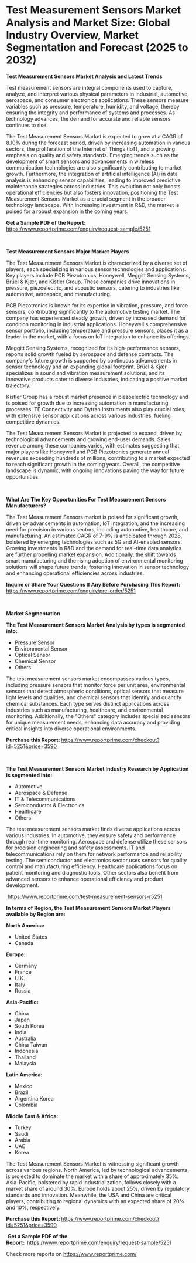 <p><h1>Test Measurement Sensors Market Analysis and Market Size: Global Industry Overview, Market Segmentation and Forecast (2025 to 2032)</h1></p><p><strong>Test Measurement Sensors Market Analysis and Latest Trends</strong></p>
<p><p>Test measurement sensors are integral components used to capture, analyze, and interpret various physical parameters in industrial, automotive, aerospace, and consumer electronics applications. These sensors measure variables such as pressure, temperature, humidity, and voltage, thereby ensuring the integrity and performance of systems and processes. As technology advances, the demand for accurate and reliable sensors continues to rise.</p><p>The Test Measurement Sensors Market is expected to grow at a CAGR of 8.10% during the forecast period, driven by increasing automation in various sectors, the proliferation of the Internet of Things (IoT), and a growing emphasis on quality and safety standards. Emerging trends such as the development of smart sensors and advancements in wireless communication technologies are also significantly contributing to market growth. Furthermore, the integration of artificial intelligence (AI) in data analysis is enhancing sensor capabilities, leading to improved predictive maintenance strategies across industries. This evolution not only boosts operational efficiencies but also fosters innovation, positioning the Test Measurement Sensors Market as a crucial segment in the broader technology landscape. With increasing investment in R&D, the market is poised for a robust expansion in the coming years.</p></p>
<p><strong>Get a Sample PDF of the Report:&nbsp;</strong> <a href="https://www.reportprime.com/enquiry/request-sample/5251?utm_campaign=2279&utm_medium=2&utm_source=Github&utm_content=ia&utm_term=19032025&utm_id=test-measurement-sensors">https://www.reportprime.com/enquiry/request-sample/5251</a></p>
<p>&nbsp;</p>
<p><strong>Test Measurement Sensors Major Market Players</strong></p>
<p><p>The Test Measurement Sensors Market is characterized by a diverse set of players, each specializing in various sensor technologies and applications. Key players include PCB Piezotronics, Honeywell, Meggitt Sensing Systems, Brüel & Kjær, and Kistler Group. These companies drive innovations in pressure, piezoelectric, and acoustic sensors, catering to industries like automotive, aerospace, and manufacturing.</p><p>PCB Piezotronics is known for its expertise in vibration, pressure, and force sensors, contributing significantly to the automotive testing market. The company has experienced steady growth, driven by increased demand for condition monitoring in industrial applications. Honeywell's comprehensive sensor portfolio, including temperature and pressure sensors, places it as a leader in the market, with a focus on IoT integration to enhance its offerings.</p><p>Meggitt Sensing Systems, recognized for its high-performance sensors, reports solid growth fueled by aerospace and defense contracts. The company's future growth is supported by continuous advancements in sensor technology and an expanding global footprint. Brüel & Kjær specializes in sound and vibration measurement solutions, and its innovative products cater to diverse industries, indicating a positive market trajectory.</p><p>Kistler Group has a robust market presence in piezoelectric technology and is poised for growth due to increasing automation in manufacturing processes. TE Connectivity and Dytran Instruments also play crucial roles, with extensive sensor applications across various industries, fueling competitive dynamics.</p><p>The Test Measurement Sensors Market is projected to expand, driven by technological advancements and growing end-user demands. Sales revenue among these companies varies, with estimates suggesting that major players like Honeywell and PCB Piezotronics generate annual revenues exceeding hundreds of millions, contributing to a market expected to reach significant growth in the coming years. Overall, the competitive landscape is dynamic, with ongoing innovations paving the way for future opportunities.</p></p>
<p>&nbsp;</p>
<p><strong>What Are The Key Opportunities For Test Measurement Sensors Manufacturers?</strong></p>
<p><p>The Test Measurement Sensors market is poised for significant growth, driven by advancements in automation, IoT integration, and the increasing need for precision in various sectors, including automotive, healthcare, and manufacturing. An estimated CAGR of 7-9% is anticipated through 2028, bolstered by emerging technologies such as 5G and AI-enabled sensors. Growing investments in R&D and the demand for real-time data analytics are further propelling market expansion. Additionally, the shift towards smart manufacturing and the rising adoption of environmental monitoring solutions will shape future trends, fostering innovation in sensor technology and enhancing operational efficiencies across industries.</p></p>
<p><strong>Inquire or Share Your Questions If Any Before Purchasing This Report:</strong> <a href="https://www.reportprime.com/enquiry/pre-order/5251?utm_campaign=2279&utm_medium=2&utm_source=Github&utm_content=ia&utm_term=19032025&utm_id=test-measurement-sensors">https://www.reportprime.com/enquiry/pre-order/5251</a></p>
<p>&nbsp;</p>
<p><strong>Market Segmentation</strong></p>
<p><strong>The Test Measurement Sensors Market Analysis by types is segmented into:</strong></p>
<p><ul><li>Pressure Sensor</li><li>Environmental Sensor</li><li>Optical Sensor</li><li>Chemical Sensor</li><li>Others</li></ul></p>
<p><p>The test measurement sensors market encompasses various types, including pressure sensors that monitor force per unit area, environmental sensors that detect atmospheric conditions, optical sensors that measure light levels and qualities, and chemical sensors that identify and quantify chemical substances. Each type serves distinct applications across industries such as manufacturing, healthcare, and environmental monitoring. Additionally, the "Others" category includes specialized sensors for unique measurement needs, enhancing data accuracy and providing critical insights into diverse operational environments.</p></p>
<p><strong>Purchase this Report:&nbsp;</strong><a href="https://www.reportprime.com/checkout?id=5251&price=3590&utm_campaign=2279&utm_medium=2&utm_source=Github&utm_content=ia&utm_term=19032025&utm_id=test-measurement-sensors">https://www.reportprime.com/checkout?id=5251&price=3590</a></p>
<p>&nbsp;</p>
<p><strong>The Test Measurement Sensors Market Industry Research by Application is segmented into:</strong></p>
<p><ul><li>Automotive</li><li>Aerospace & Defense</li><li>IT & Telecommunications</li><li>Semiconductor & Electronics</li><li>Healthcare</li><li>Others</li></ul></p>
<p><p>The test measurement sensors market finds diverse applications across various industries. In automotive, they ensure safety and performance through real-time monitoring. Aerospace and defense utilize these sensors for precision engineering and safety assessments. IT and telecommunications rely on them for network performance and reliability testing. The semiconductor and electronics sector uses sensors for quality control and manufacturing efficiency. Healthcare applications focus on patient monitoring and diagnostic tools. Other sectors also benefit from advanced sensors to enhance operational efficiency and product development.</p></p>
<p><a href="https://www.reportprime.com/test-measurement-sensors-r5251?utm_campaign=2279&utm_medium=2&utm_source=Github&utm_content=ia&utm_term=19032025&utm_id=test-measurement-sensors">&nbsp;https://www.reportprime.com/test-measurement-sensors-r5251</a></p>
<p><strong>In terms of Region, the Test Measurement Sensors Market Players available by Region are:</strong></p>
<p>
    <p> <strong> North America: </strong>
        <ul>
            <li>United States</li>
            <li>Canada</li>
        </ul>
        </p> 
    <p> <strong> Europe: </strong>
        <ul>
            <li>Germany</li>
            <li>France</li>
            <li>U.K.</li>
            <li>Italy</li>
            <li>Russia</li>
        </ul>
        </p> 
    <p> <strong> Asia-Pacific: </strong>
        <ul>
            <li>China</li>
            <li>Japan</li>
            <li>South Korea</li>
            <li>India</li>
            <li>Australia</li>
            <li>China Taiwan</li>
            <li>Indonesia</li>
            <li>Thailand</li>
            <li>Malaysia</li>
        </ul>
        </p> 
    <p> <strong> Latin America: </strong>
        <ul>
            <li>Mexico</li>
            <li>Brazil</li>
            <li>Argentina Korea</li>
            <li>Colombia</li>
        </ul>
        </p> 
    <p> <strong> Middle East & Africa: </strong>
        <ul>
            <li>Turkey</li>
            <li>Saudi</li>
            <li>Arabia</li>
            <li>UAE</li>
            <li>Korea</li>
        </ul>
    </p>
    </p>
<p><p>The Test Measurement Sensors Market is witnessing significant growth across various regions. North America, led by technological advancements, is projected to dominate the market with a share of approximately 35%. Asia-Pacific, bolstered by rapid industrialization, follows closely with a market share of around 30%. Europe holds about 25%, driven by regulatory standards and innovation. Meanwhile, the USA and China are critical players, contributing to regional dynamics with an expected share of 20% and 10%, respectively.</p></p>
<p><strong>Purchase this Report: </strong><a href="https://www.reportprime.com/checkout?id=5251&price=3590&utm_campaign=2279&utm_medium=2&utm_source=Github&utm_content=ia&utm_term=19032025&utm_id=test-measurement-sensors">https://www.reportprime.com/checkout?id=5251&price=3590</a></p>
<p>&nbsp;<strong>Get a Sample PDF of the Report:&nbsp;&nbsp;</strong><a href="https://www.reportprime.com/enquiry/request-sample/5251?utm_campaign=2279&utm_medium=2&utm_source=Github&utm_content=ia&utm_term=19032025&utm_id=test-measurement-sensors">https://www.reportprime.com/enquiry/request-sample/5251</a></p>
<p><strong></strong></p>
<p>Check more reports on <a href="https://www.reportprime.com/?utm_campaign=2279&utm_medium=2&utm_source=Github&utm_content=ia&utm_term=19032025&utm_id=test-measurement-sensors">https://www.reportprime.com/</a></p>